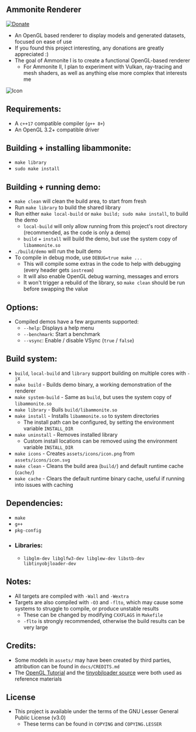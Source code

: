 ## Ammonite Renderer
[![Donate](https://img.shields.io/badge/Donate-PayPal-green.svg)](https://paypal.me/stuartahayhurst)
  - An OpenGL based renderer to display models and generated datasets, focused on ease of use
  - If you found this project interesting, any donations are greatly appreciated :)
  - The goal of Ammonite I is to create a functional OpenGL-based renderer
    - For Ammonite II, I plan to experiment with Vulkan, ray-tracing and mesh shaders, as well as anything else more complex that interests me

![Icon](assets/icons/icon.svg)

## Requirements:
  - A `c++17` compatible compiler (`g++ 8+`)
  - An OpenGL 3.2+ compatible driver

## Building + installing libammonite:
  - `make library`
  - `sudo make install`

## Building + running demo:
  - `make clean` will clean the build area, to start from fresh
  - Run `make library` to build the shared library
  - Run either `make local-build` or `make build; sudo make install`, to build the demo
    - `local-build` will only allow running from this project's root directory (recommended, as the code is only a demo)
    - `build` + `install` will build the demo, but use the system copy of `libammonite.so`
  - `./build/demo` will run the built demo
  - To compile in debug mode, use `DEBUG=true make ...`
    - This will compile some extras in the code to help with debugging (every header gets `iostream`)
    - It will also enable OpenGL debug warning, messages and errors
    - It won't trigger a rebuild of the library, so `make clean` should be run before swapping the value

## Options:
  - Compiled demos have a few arguments supported:
    - `--help`: Displays a help menu
    - `--benchmark`: Start a benchmark
    - `--vsync`: Enable / disable VSync (`true` / `false`)

## Build system:
  - `build`, `local-build` and `library` support building on multiple cores with `-jX`
  - `make build` - Builds demo binary, a working demonstration of the renderer
  - `make system-build` - Same as `build`, but uses the system copy of `libammonite.so`
  - `make library` - Buils `build/libammonite.so`
  - `make install` - Installs `libammonite.so` to system directories
    - The install path can be configured, by setting the environment variable `INSTALL_DIR`
  - `make uninstall` - Removes installed library
    - Custom install locations can be removed using the environment variable `INSTALL_DIR`
  - `make icons` - Creates `assets/icons/icon.png` from `assets/icons/icon.svg`
  - `make clean` - Cleans the build area (`build/`) and default runtime cache (`cache/`)
  - `make cache` - Clears the default runtime binary cache, useful if running into issues with caching

## Dependencies:
  - `make`
  - `g++`
  - `pkg-config`
  - ### Libraries:
    - `libglm-dev libglfw3-dev libglew-dev libstb-dev libtinyobjloader-dev`

## Notes:
  - All targets are compiled with `-Wall` and `-Wextra`
  - Targets are also compiled with `-O3` and `-flto`, which may cause some systems to struggle to compile, or produce unstable results
    - These can be changed by modifying `CXXFLAGS` in `Makefile`
    - `-flto` is strongly recommended, otherwise the build results can be very large

## Credits:
 - Some models in `assets/` may have been created by third parties, attribution can be found in `docs/CREDITS.md`
 - The [OpenGL Tutorial](http://www.opengl-tutorial.org/) and the [tinyobjloader source](https://github.com/tinyobjloader/tinyobjloader) were both used as reference materials

## License
  - This project is available under the terms of the GNU Lesser General Public License (v3.0)
    - These terms can be found in `COPYING` and `COPYING.LESSER`
